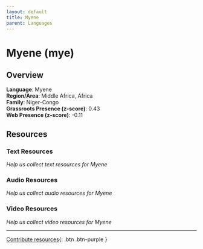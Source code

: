 ```yaml
---
layout: default
title: Myene
parent: Languages
---
```


# Myene (mye)

## Overview

**Language**: Myene  
**Region/Area**: Middle Africa, Africa  
**Family**: Niger-Congo  
**Grassroots Presence (z-score)**: 0.43  
**Web Presence (z-score)**: -0.11  

## Resources

### Text Resources
*Help us collect text resources for Myene*

### Audio Resources
*Help us collect audio resources for Myene*

### Video Resources
*Help us collect video resources for Myene*

---

[Contribute resources](https://forms.office.com/e/1SfLJx3u1r){: .btn .btn-purple }
